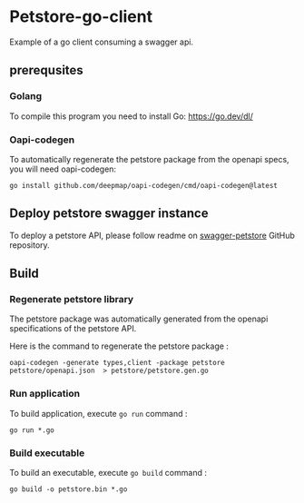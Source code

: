 # Petstore-go-client

Example of a go client consuming a swagger api.

## prerequsites

### Golang

To compile this program you need to install Go: https://go.dev/dl/

### Oapi-codegen

To automatically regenerate the petstore package from the openapi specs, you will need oapi-codegen:

```shell
go install github.com/deepmap/oapi-codegen/cmd/oapi-codegen@latest
```

## Deploy petstore swagger instance

To deploy a petstore API, please follow readme on [swagger-petstore](https://github.com/swagger-api/swagger-petstore) GitHub repository.

## Build

### Regenerate petstore library

The petstore package was automatically generated from the openapi specifications of the petstore API.

Here is the command to regenerate the petstore package :

```shell
oapi-codegen -generate types,client -package petstore petstore/openapi.json  > petstore/petstore.gen.go
```

### Run application

To build application, execute `go run` command :

```shell
go run *.go
```

### Build executable

To build an executable, execute `go build` command :

```shell
go build -o petstore.bin *.go
```
